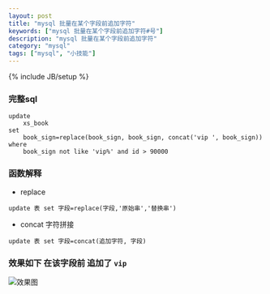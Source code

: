```yaml
---
layout: post
title: "mysql 批量在某个字段前追加字符"
keywords: ["mysql 批量在某个字段前追加字符#号"]
description: "mysql 批量在某个字段前追加字符"
category: "mysql"
tags: ["mysql", "小技能"]
---
```

{% include JB/setup %}

### 完整sql

```
update 
	xs_book 
set 
	book_sign=replace(book_sign, book_sign, concat('vip ', book_sign)) 
where 
	book_sign not like 'vip%' and id > 90000
````

### 函数解释
- replace

```
update 表 set 字段=replace(字段,'原始串','替换串')
```

- concat 字符拼接

```
update 表 set 字段=concat(追加字符, 字段)
```

### 效果如下 在该字段前 追加了 `vip`
![效果图](https://img.alicdn.com/imgextra/i4/1819728314/TB2vkNEsXXXXXXnXpXXXXXXXXXX_!!1819728314.jpg)

